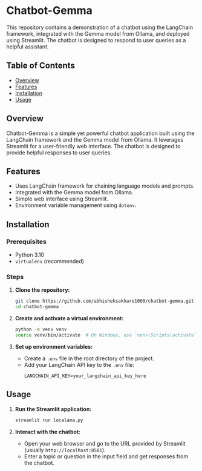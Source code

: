# Chatbot-Gemma

This repository contains a demonstration of a chatbot using the LangChain framework, integrated with the Gemma model from Ollama, and deployed using Streamlit. The chatbot is designed to respond to user queries as a helpful assistant.

## Table of Contents
- [Overview](#overview)
- [Features](#features)
- [Installation](#installation)
- [Usage](#usage)


## Overview
Chatbot-Gemma is a simple yet powerful chatbot application built using the LangChain framework and the Gemma model from Ollama. It leverages Streamlit for a user-friendly web interface. The chatbot is designed to provide helpful responses to user queries.

## Features
- Uses LangChain framework for chaining language models and prompts.
- Integrated with the Gemma model from Ollama.
- Simple web interface using Streamlit.
- Environment variable management using `dotenv`.

## Installation

### Prerequisites
- Python 3.10
- `virtualenv` (recommended)

### Steps

1. **Clone the repository:**
    ```sh
    git clone https://github.com/abhisheksakhare1000/chatbot-gemma.git
    cd chatbot-gemma
    ```

2. **Create and activate a virtual environment:**
    ```sh
    python -m venv venv
    source venv/bin/activate  # On Windows, use `venv\Scripts\activate`
    ```

3. **Set up environment variables:**
    - Create a `.env` file in the root directory of the project.
    - Add your LangChain API key to the `.env` file:
      ```
      LANGCHAIN_API_KEY=your_langchain_api_key_here
      ```

## Usage
1. **Run the Streamlit application:**
    ```sh
    streamlit run localama.py
    ```

2. **Interact with the chatbot:**
    - Open your web browser and go to the URL provided by Streamlit (usually `http://localhost:8501`).
    - Enter a topic or question in the input field and get responses from the chatbot.
